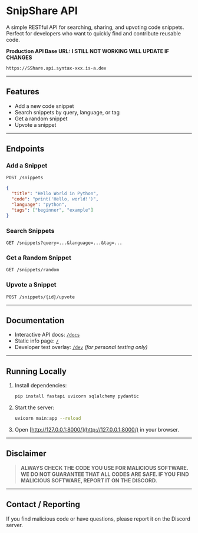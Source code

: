 # SnipShare API

A simple RESTful API for searching, sharing, and upvoting code snippets. Perfect for developers who want to quickly find and contribute reusable code.

**Production API Base URL:** **I STILL NOT WORKING WILL UPDATE IF CHANGES**
```
https://SShare.api.syntax-xxx.is-a.dev
```

---

## Features
- Add a new code snippet
- Search snippets by query, language, or tag
- Get a random snippet
- Upvote a snippet

---

## Endpoints

### Add a Snippet
`POST /snippets`
```json
{
  "title": "Hello World in Python",
  "code": "print('Hello, world!')",
  "language": "python",
  "tags": ["beginner", "example"]
}
```

### Search Snippets
`GET /snippets?query=...&language=...&tag=...`

### Get a Random Snippet
`GET /snippets/random`

### Upvote a Snippet
`POST /snippets/{id}/upvote`

---

## Documentation
- Interactive API docs: [`/docs`](https://SShare.api.syntax-xxx.is-a.dev/docs)
- Static info page: [`/`](https://SShare.api.syntax-xxx.is-a.dev/)
- Developer test overlay: [`/dev`](https://SShare.api.syntax-xxx.is-a.dev/dev) *(for personal testing only)*

---

## Running Locally
1. Install dependencies:
   ```sh
   pip install fastapi uvicorn sqlalchemy pydantic
   ```
2. Start the server:
   ```sh
   uvicorn main:app --reload
   ```
3. Open [http://127.0.0.1:8000/](http://127.0.0.1:8000/) in your browser.

---

## Disclaimer
> **ALWAYS CHECK THE CODE YOU USE FOR MALICIOUS SOFTWARE. WE DO NOT GUARANTEE THAT ALL CODES ARE SAFE. IF YOU FIND MALICIOUS SOFTWARE, REPORT IT ON THE DISCORD.**

---

## Contact / Reporting
If you find malicious code or have questions, please report it on the Discord server.
